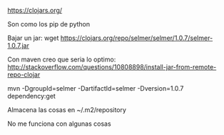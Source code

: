 https://clojars.org/

Son como los pip de python


Bajar un jar:
wget https://clojars.org/repo/selmer/selmer/1.0.7/selmer-1.0.7.jar

Con maven creo que seria lo optimo:
http://stackoverflow.com/questions/10808898/install-jar-from-remote-repo-clojar


mvn -DgroupId=selmer -DartifactId=selmer -Dversion=1.0.7 dependency:get

Almacena las cosas en ~/.m2/repository

No me funciona con algunas cosas
